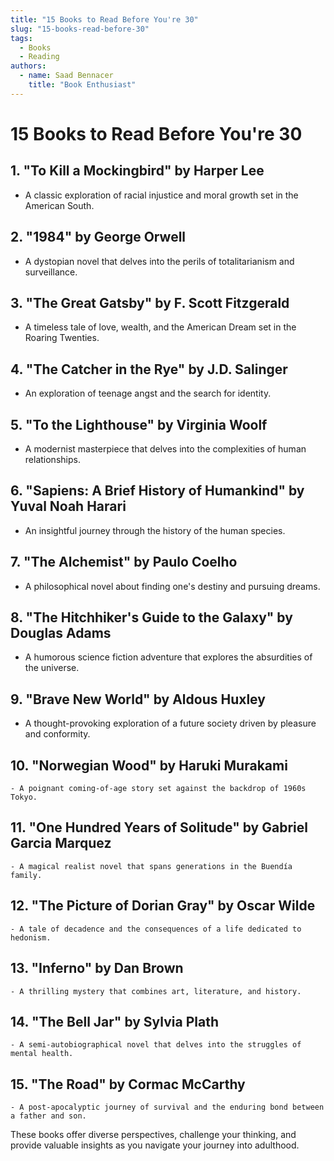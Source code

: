 ```yaml
---
title: "15 Books to Read Before You're 30"
slug: "15-books-read-before-30"
tags:
  - Books
  - Reading
authors:
  - name: Saad Bennacer
    title: "Book Enthusiast"
---
```

# 15 Books to Read Before You're 30

## 1. "To Kill a Mockingbird" by Harper Lee
   - A classic exploration of racial injustice and moral growth set in the American South.

## 2. "1984" by George Orwell
   - A dystopian novel that delves into the perils of totalitarianism and surveillance.

## 3. "The Great Gatsby" by F. Scott Fitzgerald
   - A timeless tale of love, wealth, and the American Dream set in the Roaring Twenties.

## 4. "The Catcher in the Rye" by J.D. Salinger
   - An exploration of teenage angst and the search for identity.

## 5. "To the Lighthouse" by Virginia Woolf
   - A modernist masterpiece that delves into the complexities of human relationships.

## 6. "Sapiens: A Brief History of Humankind" by Yuval Noah Harari
   - An insightful journey through the history of the human species.

## 7. "The Alchemist" by Paulo Coelho
   - A philosophical novel about finding one's destiny and pursuing dreams.

## 8. "The Hitchhiker's Guide to the Galaxy" by Douglas Adams
   - A humorous science fiction adventure that explores the absurdities of the universe.

## 9. "Brave New World" by Aldous Huxley
   - A thought-provoking exploration of a future society driven by pleasure and conformity.

## 10. "Norwegian Wood" by Haruki Murakami
    - A poignant coming-of-age story set against the backdrop of 1960s Tokyo.

## 11. "One Hundred Years of Solitude" by Gabriel Garcia Marquez
    - A magical realist novel that spans generations in the Buendía family.

## 12. "The Picture of Dorian Gray" by Oscar Wilde
    - A tale of decadence and the consequences of a life dedicated to hedonism.

## 13. "Inferno" by Dan Brown
    - A thrilling mystery that combines art, literature, and history.

## 14. "The Bell Jar" by Sylvia Plath
    - A semi-autobiographical novel that delves into the struggles of mental health.

## 15. "The Road" by Cormac McCarthy
    - A post-apocalyptic journey of survival and the enduring bond between a father and son.

These books offer diverse perspectives, challenge your thinking, and provide valuable insights as you navigate your journey into adulthood.

